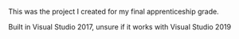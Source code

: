 This was the project I created for my final apprenticeship grade.

Built in Visual Studio 2017, unsure if it works with Visual Studio 2019
